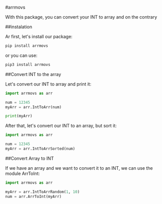#arrmovs

With this package, you can convert your INT to array and on the contrary

##instalation

Ar first, let's install our package:

```python
pip install arrmovs
```

or you can use:

```python
pip3 install arrmovs
```

##Convert INT to the array

Let's convert our INT to array and print it:

```python
import arrmovs as arr

num = 12345
myArr = arr.IntToArr(num)

print(myArr)
```

After that, let's convert our INT to an array, but sort it:

```python
import arrmovs as arr

num = 12345
myArr = arr.IntToArrSorted(num)
```

##Convert Array to INT

If we have an array and we want to convert it to an INT, we can use the module ArrToInt:

```python
import arrmovs as arr

myArr = arr.IntToArrRandom(1, 10)
num = arr.ArrToInt(myArr)
```